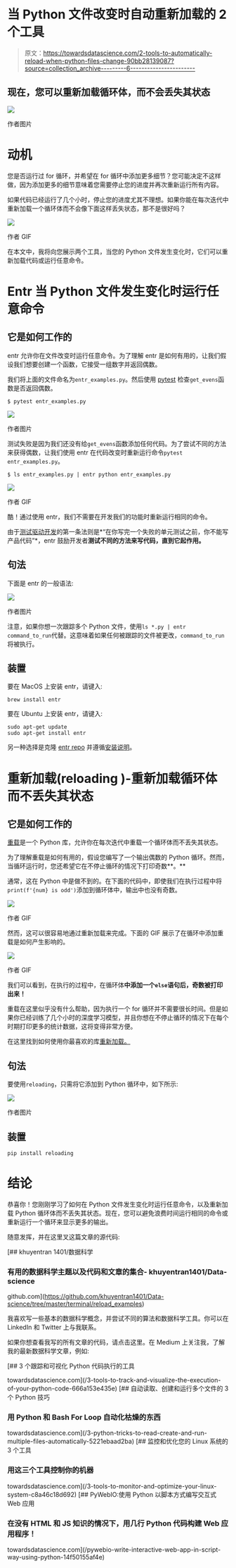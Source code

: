 # 当 Python 文件改变时自动重新加载的 2 个工具

> 原文：<https://towardsdatascience.com/2-tools-to-automatically-reload-when-python-files-change-90bb28139087?source=collection_archive---------6----------------------->

## 现在，您可以重新加载循环体，而不会丢失其状态

![](img/497f31497c7b07269b6b9fa3a9df08f7.png)

作者图片

# 动机

您是否运行过 for 循环，并希望在 for 循环中添加更多细节？您可能决定不这样做，因为添加更多的细节意味着您需要停止您的进度并再次重新运行所有内容。

如果代码已经运行了几个小时，停止您的进度尤其不理想。如果你能在每次迭代中重新加载一个循环体而不会像下面这样丢失状态，那不是很好吗？

![](img/0db4cb5ff286d35b43569c12e4f219fa.png)

作者 GIF

在本文中，我将向您展示两个工具，当您的 Python 文件发生变化时，它们可以重新加载代码或运行任意命令。

# Entr 当 Python 文件发生变化时运行任意命令

## 它是如何工作的

entr 允许你在文件改变时运行任意命令。为了理解 entr 是如何有用的，让我们假设我们想要创建一个函数，它接受一组数字并返回偶数。

我们将上面的文件命名为`entr_examples.py`。然后使用 [pytest](/pytest-for-data-scientists-2990319e55e6) 检查`get_evens`函数是否返回偶数。

```
$ pytest entr_examples.py
```

![](img/ce8fc21f654440432f77e19ca5ef9ead.png)

作者图片

测试失败是因为我们还没有给`get_evens`函数添加任何代码。为了尝试不同的方法来获得偶数，让我们使用 entr 在代码改变时重新运行命令`pytest entr_examples.py`。

```
$ ls entr_examples.py | entr python entr_examples.py
```

![](img/b7b6204bfbee0b94cfeee2cfd33a55a5.png)

作者 GIF

酷！通过使用 entr，我们不需要在开发我们的功能时重新运行相同的命令。

由于[测试驱动开发](http://guru99.com/test-driven-development.html#:~:text=Test-driven%20development%20is%20a%20process%20of%20modifying%20the%20code,the%20behavior%20of%20the%20code.)的第一条法则是*“在你写完一个失败的单元测试之前，你不能写产品代码”*，entr 鼓励开发者**测试不同的方法来写代码，直到它起作用。**

## 句法

下面是 entr 的一般语法:

![](img/b96c16ec07e7fad092d50e8033d7a113.png)

作者图片

注意，如果你想一次跟踪多个 Python 文件，使用`ls *.py | entr command_to_run`代替。这意味着如果任何被跟踪的文件被更改，`command_to_run`将被执行。

## 装置

要在 MacOS 上安装 entr，请键入:

```
brew install entr
```

要在 Ubuntu 上安装 entr，请键入:

```
sudo apt-get update
sudo apt-get install entr
```

另一种选择是克隆 [entr repo](https://github.com/eradman/entr) 并遵循[安装说明](https://github.com/eradman/entr#source-installation---bsd-mac-os-and-linux)。

# 重新加载(reloading )-重新加载循环体而不丢失其状态

## 它是如何工作的

[重载](https://github.com/julvo/reloading)是一个 Python 库，允许你在每次迭代中重载一个循环体而不丢失其状态。

为了理解重载是如何有用的，假设您编写了一个输出偶数的 Python 循环。然而，当循环运行时，您还希望它在不停止循环的情况下打印奇数**。**

通常，这在 Python 中是做不到的。在下面的代码中，即使我们在执行过程中将`print(f'{num} is odd')`添加到循环体中，输出中也没有奇数。

![](img/c6381fcd23089d00c3cc20770f84647a.png)

作者 GIF

然而，这可以很容易地通过重新加载来完成。下面的 GIF 展示了在循环中添加重载是如何产生影响的。

![](img/0db4cb5ff286d35b43569c12e4f219fa.png)

作者 GIF

我们可以看到，在执行的过程中，在循环体**中添加一个`else`语句后，奇数被打印出来！**

重载在这里似乎没有什么帮助，因为执行一个 for 循环并不需要很长时间。但是如果你已经训练了几个小时的深度学习模型，并且你想在不停止循环的情况下在每个时期打印更多的统计数据，这将变得非常方便。

在这里找到如何使用你最喜欢的库[重新加载。](https://github.com/julvo/reloading#examples)

## 句法

要使用`reloading`，只需将它添加到 Python 循环中，如下所示:

![](img/e32269cf377b53257ebd7231a87a8932.png)

作者图片

## 装置

```
pip install reloading
```

# 结论

恭喜你！您刚刚学习了如何在 Python 文件发生变化时运行任意命令，以及重新加载 Python 循环体而不丢失其状态。现在，您可以避免浪费时间运行相同的命令或重新运行一个循环来显示更多的输出。

随意发挥，并在这里叉这篇文章的源代码:

[](https://github.com/khuyentran1401/Data-science/tree/master/terminal/reload_examples) [## khuyentran 1401/数据科学

### 有用的数据科学主题以及代码和文章的集合- khuyentran1401/Data-science

github.com](https://github.com/khuyentran1401/Data-science/tree/master/terminal/reload_examples) 

我喜欢写一些基本的数据科学概念，并尝试不同的算法和数据科学工具。你可以在 LinkedIn 和 Twitter 上与我联系。

如果你想查看我写的所有文章的代码，请点击这里。在 Medium 上关注我，了解我的最新数据科学文章，例如:

[](/3-tools-to-track-and-visualize-the-execution-of-your-python-code-666a153e435e) [## 3 个跟踪和可视化 Python 代码执行的工具

towardsdatascience.com](/3-tools-to-track-and-visualize-the-execution-of-your-python-code-666a153e435e) [](/3-python-tricks-to-read-create-and-run-multiple-files-automatically-5221ebaad2ba) [## 自动读取、创建和运行多个文件的 3 个 Python 技巧

### 用 Python 和 Bash For Loop 自动化枯燥的东西

towardsdatascience.com](/3-python-tricks-to-read-create-and-run-multiple-files-automatically-5221ebaad2ba) [](/3-tools-to-monitor-and-optimize-your-linux-system-c8a46c18d692) [## 监控和优化您的 Linux 系统的 3 个工具

### 用这三个工具控制你的机器

towardsdatascience.com](/3-tools-to-monitor-and-optimize-your-linux-system-c8a46c18d692) [](/pywebio-write-interactive-web-app-in-script-way-using-python-14f50155af4e) [## PyWebIO:使用 Python 以脚本方式编写交互式 Web 应用

### 在没有 HTML 和 JS 知识的情况下，用几行 Python 代码构建 Web 应用程序！

towardsdatascience.com](/pywebio-write-interactive-web-app-in-script-way-using-python-14f50155af4e)